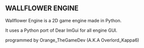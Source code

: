 ## WALLFLOWER ENGINE

Wallflower Engine is a 2D game engine made in Python.

It uses a Python port of Dear ImGui for all engine GUI.

programmed by Orange_TheGameDev (A.K.A Overlord_Kappa6)
